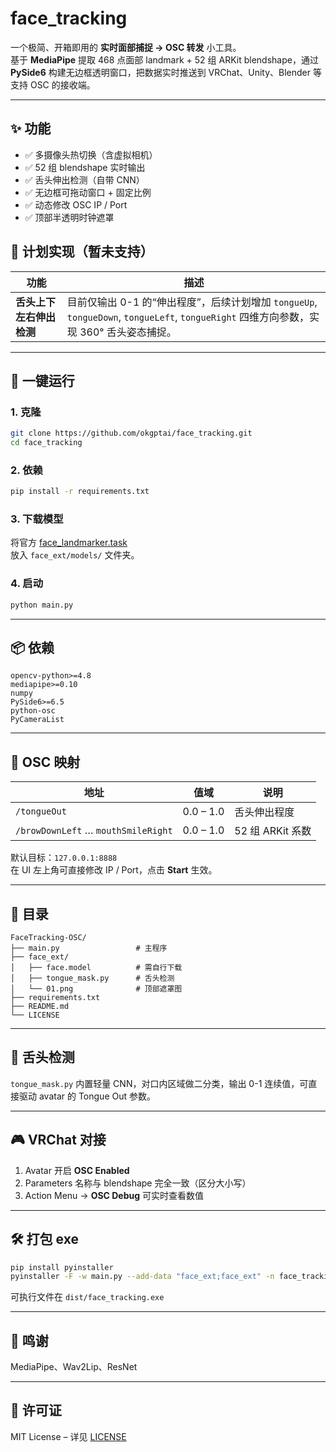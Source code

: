 # face_tracking 
一个极简、开箱即用的 **实时面部捕捉 → OSC 转发** 小工具。  
基于 **MediaPipe** 提取 468 点面部 landmark + 52 组 ARKit blendshape，通过 **PySide6** 构建无边框透明窗口，把数据实时推送到 VRChat、Unity、Blender 等支持 OSC 的接收端。

---

## ✨ 功能
- ✅ 多摄像头热切换（含虚拟相机）  
- ✅ 52 组 blendshape 实时输出  
- ✅ 舌头伸出检测（自带 CNN）  
- ✅ 无边框可拖动窗口 + 固定比例  
- ✅ 动态修改 OSC IP / Port  
- ✅ 顶部半透明时钟遮罩  

## 🚧 计划实现（暂未支持）

| 功能 | 描述 |
|---|---|
| **舌头上下左右伸出检测** | 目前仅输出 0-1 的“伸出程度”，后续计划增加 `tongueUp`, `tongueDown`, `tongueLeft`, `tongueRight` 四维方向参数，实现 360° 舌头姿态捕捉。 |
---

## 🚀 一键运行
### 1. 克隆
```bash
git clone https://github.com/okgptai/face_tracking.git
cd face_tracking
```

### 2. 依赖
```bash
pip install -r requirements.txt
```

### 3. 下载模型
将官方 [face_landmarker.task](https://storage.googleapis.com/mediapipe-models/face_landmarker/face_landmarker/float16/1/face_landmarker.task)  
放入 `face_ext/models/` 文件夹。

### 4. 启动
```bash
python main.py
```

---

## 📦 依赖
```
opencv-python>=4.8
mediapipe>=0.10
numpy
PySide6>=6.5
python-osc
PyCameraList
```

---

## 🔌 OSC 映射
| 地址 | 值域 | 说明 |
|---|---|---|
| `/tongueOut` | 0.0 – 1.0 | 舌头伸出程度 |
| `/browDownLeft` … `mouthSmileRight` | 0.0 – 1.0 | 52 组 ARKit 系数 |

默认目标：`127.0.0.1:8888`  
在 UI 左上角可直接修改 IP / Port，点击 **Start** 生效。

---

## 📁 目录
```
FaceTracking-OSC/
├── main.py                 # 主程序
├── face_ext/
│   ├── face.model          # 需自行下载
│   ├── tongue_mask.py      # 舌头检测
│   └── 01.png              # 顶部遮罩图
├── requirements.txt
├── README.md
└── LICENSE
```

---

## 🧪 舌头检测
`tongue_mask.py` 内置轻量 CNN，对口内区域做二分类，输出 0-1 连续值，可直接驱动 avatar 的 Tongue Out 参数。

---

## 🎮 VRChat 对接
1. Avatar 开启 **OSC Enabled**  
2. Parameters 名称与 blendshape 完全一致（区分大小写）  
3. Action Menu → **OSC Debug** 可实时查看数值

---

## 🛠️ 打包 exe
```bash
pip install pyinstaller
pyinstaller -F -w main.py --add-data "face_ext;face_ext" -n face_tracking
```
可执行文件在 `dist/face_tracking.exe`

---

## 📄 鸣谢
MediaPipe、Wav2Lip、ResNet

---

## 📄 许可证
MIT License – 详见 [LICENSE](LICENSE)
```
